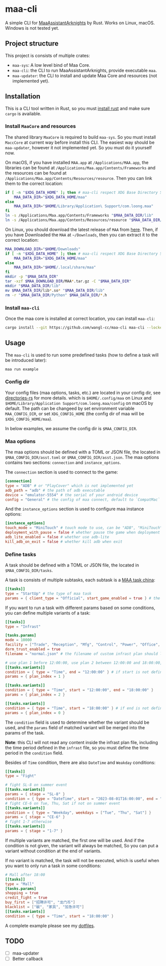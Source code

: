 # maa-cli

A simple CLI for [MaaAssistantArknights](https://github.com/MaaAssistantArknights/MaaAssistantArknights) by Rust.
Works on Linux, macOS. Windows is not tested yet.

## Project structure

This project is consists of multiple crates:

- `maa-sys`: A low level bind of Maa Core.
- `maa-cli`: the CLI to run MaaAssistantArknights, provide executable `maa`.
- `maa-updater`: the CLI to install and update Maa Core and resources (not implemented yet).

## Installation

This is a CLI tool written in Rust, so you must [install rust](https://www.rust-lang.org/tools/install)
and make sure `cargo` is available.


### Install `MaaCore` and resources

The shared library `MaaCore` is required to build `maa-sys`.
So you must install `MaccCore` at current way before install this CLI.
The easiest way should be `maa-updater`, however it not implemented yet.
So you must do it yourself now.

On macOS, if you have installed `MAA.app` at `/Applications/MAA.app`,
the libraries can be found at `/Applications/Maa.app/Contents/Frameworks`
and the resources can be found at `/Applications/Maa.app/Contents/Resources/resource`.
Then you can link them to the correct location:
```bash
if [ -n "$XDG_DATA_HOME" ]; then # maa-cli respect XDG Base Directory Specification
    MAA_DATA_DIR="$XDG_DATA_HOME/maa"
else
    MAA_DATA_DIR="$HOME/Library/Application\ Support/com.loong.maa"
fi
ln -s /Applications/Maa.app/Contents/Frameworks "$MAA_DATA_DIR/lib"
ln -s /Applications/Maa.app/Contents/Resources/resource "$MAA_DATA_DIR/resource"
```

On Linux, you should download the latest release of `MAA` from [here](https://maa.plus).
Then, if you have Downloaded the `MAA` at `~/Downloads`, then you can extract it to the correct location:
```bash
MAA_DOWNLOAD_DIR="$HOME/Downloads"
if [ -n "$XDG_DATA_HOME" ]; then # maa-cli respect XDG Base Directory Specification
    MAA_DATA_DIR="$XDG_DATA_HOME/maa"
else
    MAA_DATA_DIR="$HOME/.local/share/maa"
fi
mkdir -p "$MAA_DATA_DIR"
tar -xzf $MAA_DOWNLOAD_DIR/MAA*.tar.gz -C "$MAA_DATA_DIR"
mkdir "$MAA_DATA_DIR/lib"
mv $MAA_DATA_DIR/lib*.so* "$MAA_DATA_DIR/lib"
rm -r "$MAA_DATA_DIR/Python" $MAA_DATA_DIR/*.h
```

### Install `maa-cli`

Once the maa core is installed at correct location, you can install `maa-cli`:
```sh
cargo install --git https://github.com/wangl-cc/maa-cli maa-cli --locked
```

## Usage

The `maa-cli` is used to run some predefined tasks (how to define a task will be introduced later):
```sh
maa run example
```

### Config dir

Your config files (maa options, tasks, etc.) are located in your config dir,
see [directories-rs](https://crates.io/crates/directories) for more details.
which is `$HOME/.config/maa` on Linux and `$HOME/Library/Application Support/com.loong.maa/config` on macOS by default.
The path can be changeed by set environment variable `MAA_CONFIG_DIR`,
or set `XDG_CONFIG_HOME` (the config dir of maa will be `$XDG_CONFIG_HOME/maa`).

In below examples, we assume the config dir is `$MAA_CONFIG_DIR`.

### Maa options

The maa options should be defined with a TOML or JSON file,
the located in `$MAA_CONFIG_DIR/asst.toml` or `$MAA_CONFIG_DIR/asst.json`.
The maa options contains two sections: `connection` and `instance_options`.

The `connection` section is used to connect to the game:
```toml
[connection]
type = "ADB" # or "PlayCover" which is not implemented yet
adb_path = "adb" # the path of adb executable
device = "emulator-5554" # the serial of your android device
config = "General" # the config of maa connect, default to `CompatMac` on macOS, `General` on other platforms
```

And the `instance_options` section is used to configure maa instance options:
```toml
[instance_options]
touch_mode = "MiniTouch" # touch mode to use, can be "ADB", "MiniTouch", "MaaTouch"  or "MacPlayTools"(not works now)
deployment_with_pause = false # whether pause the game when deployment
adb_lite_enabled = false # whether use adb-lite
kill_adb_on_exit = false # whether kill adb when exit
```

### Define tasks

A task should be defined with a TOML or JSON file, the located in `$MAA_CONFIG_DIR/tasks`.

A task is consists of multiple subtasks,
each subtask is a [MAA task china](https://maa.plus/docs/3.1-集成文档.html#asstappendtask):
```toml
[[tasks]]
type = "StartUp" # the type of maa task
params = { client_type = "Official", start_game_enabled = true } # the params of given task
```

If you want to run a task with different params based on some conditions,
you can define multiple variants of a task:
```toml
[[tasks]]
type = "Infrast"

[tasks.params]
mode = 10000
facility = ["Trade", "Reception", "Mfg", "Control", "Power", "Office", "Dorm"]
dorm_trust_enabled = true
filename = "normal.json" # the filename of custom infrast plan should located in `$MAA_CONFIG_DIR/infrast`

# use plan 1 before 12:00:00, use plan 2 between 12:00:00 and 18:00:00, use plan 0 after 18:00:00
[[tasks.variants]]
condition = { type = "Time", end = "12:00:00" } # if start is not defined, it will be 00:00:00
params = { plan_index = 1 }

[[tasks.variants]]
condition = { type = "Time", start = "12:00:00", end = "18:00:00" }
params = { plan_index = 2 }

[[tasks.variants]]
condition = { type = "Time", start = "18:00:00" } # if end is not defined, it will be 23:59:59
params = { plan_index = 0 }
```
The `condition` field is used to determine whether the variant should be used,
and the `params` field of matched variant will be merged into the params of the task.

**Note**: this CLI will not read any content inside the infrast plan file,
including the time period defined in the `infrast` file,
so you must define the time period in the `condition` field.

Besides of `Time` condition, there are also `DateTime` and `Weakday` conditions:
```toml
[[tasks]]
type = "Fight"

# fight SL-8 on summer event
[[tasks.variants]]
params = { stage = "SL-8" }
condition = { type = "DateTime", start = "2023-08-01T16:00:00", end = "2023-08-21T03:59:59" }
# fight CE-6 on Tue, Thu, Sat if not on summer event
[[tasks.variants]]
condition = { type = "Weekday", weekdays = ["Tue", "Thu", "Sat"] }
params = { stage = "CE-6" }
# fight 1-7 otherwise
[[tasks.variants]]
params = { stage = "1-7" }
```
If multiple variants are matched, the first one will be used.
And if the condition is not given, the variant will always be matched,
So you can put a variant without condition at the end of variants.

If no variant is matched, the task will not be executed,
which is useful when you want to only run a task in some conditions:
```toml
# Mall after 18:00
[[tasks]]
type = "Mall"
[tasks.params]
shopping = true
credit_fight = true
buy_first = ["招聘许可", "龙门币"]
blacklist = ["碳", "家具", "加急许可"]
[[tasks.variants]]
condition = { type = "Time", start = "18:00:00" }
```

A complete example please see my [dotfiles](https://github.com/wangl-cc/dotfiles/tree/master/.config/maa).

## TODO

- [ ] maa-updater
- [ ] Better callback
